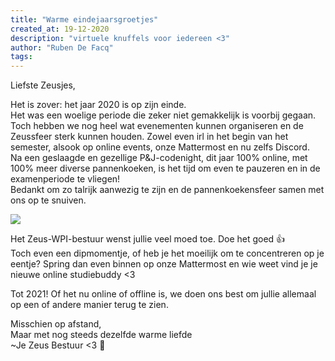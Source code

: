 ```yaml
---
title: "Warme eindejaarsgroetjes"
created_at: 19-12-2020
description: "virtuele knuffels voor iedereen <3"
author: "Ruben De Facq"
tags:
---
```

Liefste Zeusjes,

Het is zover: het jaar 2020 is op zijn einde.  
Het was een woelige periode die zeker niet gemakkelijk is voorbij gegaan. Toch hebben we nog heel wat evenementen kunnen organiseren en de Zeussfeer sterk kunnen houden. Zowel even irl in het begin van het semester, alsook op online events, onze Mattermost en nu zelfs Discord.  
Na een geslaagde en gezellige P&J-codenight, dit jaar 100% online, met 100% meer diverse pannenkoeken, is het tijd om even te pauzeren en in de examenperiode te vliegen!  
Bedankt om zo talrijk aanwezig te zijn en de pannenkoekensfeer samen met ons op te snuiven.

<img src="https://zeus.ugent.be/zeuswpi/KUXYVpuv.jpg" />

Het Zeus-WPI-bestuur wenst jullie veel moed toe. Doe het goed 👍  
Toch even een dipmomentje, of heb je het moeilijk om te concentreren op je eentje? Spring dan even binnen op onze Mattermost en wie weet vind je je nieuwe online studiebuddy <3  

Tot 2021! Of het nu online of offline is, we doen ons best om jullie allemaal op een of andere manier terug te zien.  

Misschien op afstand,  
Maar met nog steeds dezelfde warme liefde  
~Je Zeus Bestuur <3 🎄  

